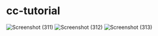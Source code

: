 # cc-tutorial
![Screenshot (311)](https://user-images.githubusercontent.com/96416136/209653477-87b46fc9-3667-497d-93c4-f5594885b5b7.png)
![Screenshot (312)](https://user-images.githubusercontent.com/96416136/209653746-cd996104-c4e8-4bf9-bc8a-6a3e93406b55.png)
![Screenshot (313)](https://user-images.githubusercontent.com/96416136/209653888-5e8e0736-324c-4f6e-a18b-e061717971bd.png)
